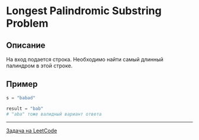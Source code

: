 # Longest Palindromic Substring Problem

## Описание
На вход подается строка. Необходимо найти самый длинный палиндром в этой строке.

## Пример

```python
s = "babad"

result = "bab"
# "aba" тоже валидный вариант ответа
```


---
<a href="https://leetcode.com/problems/longest-palindromic-substring/">Задача на LeetCode</a>